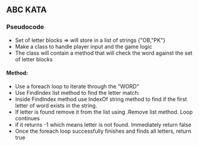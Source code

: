 ## ABC KATA

### Pseudocode

- Set of letter blocks => will store in a list of strings {"OB,"PK"} </br>
- Make a class to handle player input and the game logic</br>
- The class will contain a method that will check the word against the set of letter blocks</br>
#### Method:
- Use a foreach loop to iterate through the "WORD"</br>
- Use FindIndex list method to find the letter match:</br>
- Inside FindIndex method use IndexOf string method to find if the first letter of word exists in the string.</br>
- If letter is found remove it from the list using .Remove list method. Loop continues</br>
- if it returns -1 which means letter is not found. Immediately return false</br>
- Once the foreach loop successfully finishes and finds all letters, return true</br>
